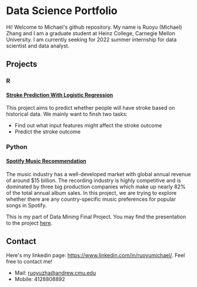 # Data Science Portfolio
Hi! Welcome to Michael's github repository. My name is Ruoyu (Michael) Zhang and I am a graduate student at Heinz College, Carnegie Mellon University. I am currently seeking for 2022 summer internship for data scientist and data analyst.

## Projects
### R
#### [Stroke Prediction With Logistic Regression](http://rpubs.com/Michael_Zhang/851701)
This project aims to predict whether people will have stroke based on historical data. We mainly want to finsh two tasks:
- Find out what input features might affect the stroke outcome
- Predict the stroke outcome

### Python
#### [Spotify Music Recommendation](https://github.com/Michael21ZZZ/Data-Science-Project/blob/main/Music_Miner_Michael.ipynb)
The music industry has a well-developed market with global annual revenue of around $15 billion. The recording industry is highly competitive and is dominated by three big production companies which make up nearly 82\% of the total annual album sales. In this project, we are trying to explore whether there are any country-specific music preferences for popular songs in Spotify.

This is my part of Data Mining Final Project. You may find the presentation to the project [here](https://youtu.be/iMWCLRqX8Bc).

## Contact
Here's my linkedin page: https://www.linkedin.com/in/ruoyumichael/. Feel free to contact me!

- Mail: ruoyuzha@andrew.cmu.edu
- Mobile: 4128808892


<!---
Michael21ZZZ/Michael21ZZZ is a ✨ special ✨ repository because its `README.md` (this file) appears on your GitHub profile.
You can click the Preview link to take a look at your changes.
--->
